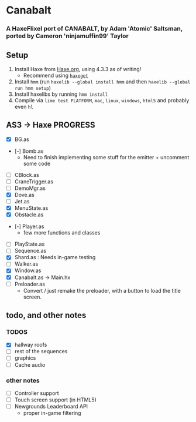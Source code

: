 # Canabalt
### A HaxeFlixel port of CANABALT, by Adam 'Atomic' Saltsman, ported by Cameron 'ninjamuffin99' Taylor

## Setup

1. Install Haxe from [Haxe.org](https://haxe.org), using 4.3.3 as of writing!
    - Recommend using [`haxeget`](https://github.com/l0go/haxeget)
2. Install `hmm` (run `haxelib --global install hmm` and then `haxelib --global run hmm setup`)
3. Install haxelibs by running `hmm install`
4. Compile via `lime test PLATFORM`, `mac`, `linux`, `windows`, `html5` and probably even `hl` 


## AS3 -> Haxe PROGRESS

- [X] BG.as
- [-] Bomb.as
    - Need to finish implementing some stuff for the emitter + uncomment some code
- [ ] CBlock.as
- [ ] CraneTrigger.as
- [ ] DemoMgr.as
- [X] Dove.as
- [ ] Jet.as
- [X] MenuState.as
- [X] Obstacle.as
- [-] Player.as
    - few more functions and classes
- [ ] PlayState.as
- [ ] Sequence.as
- [X] Shard.as : Needs in-game testing
- [ ] Walker.as
- [X] Window.as
- [X] Canabalt.as -> Main.hx
- [ ] Preloader.as 
    - Convert / just remake the preloader, with a button to load the title screen.

## todo, and other notes
### TODOS
- [X] hallway roofs
- [ ] rest of the sequences
- [ ] graphics
- [ ] Cache audio

### other notes
- [ ] Controller support
- [ ] Touch screen support (in HTML5)
- [ ] Newgrounds Leaderboard API
    - proper in-game filtering